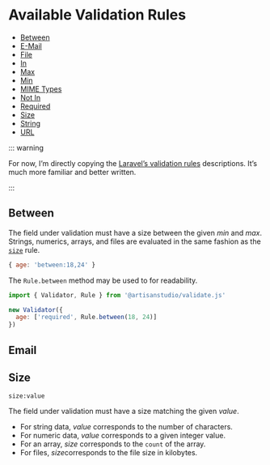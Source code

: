 # Available Validation Rules

<ul class="m-link-list">
  <li><a href="#between">Between</a></li>
  <li><a href="#email">E-Mail</a></li>
  <li><a href="#file">File</a></li>
  <li><a href="#in">In</a></li>
  <li><a href="#max">Max</a></li>
  <li><a href="#min">Min</a></li>
  <li><a href="#mime-types">MIME Types</a></li>
  <li><a href="#not-in">Not In</a></li>
  <li><a href="#required">Required</a></li>
  <li><a href="#size">Size</a></li>
  <li><a href="#string">String</a></li>
  <li><a href="#url">URL</a></li>
</ul>



::: warning

For now, I’m directly copying the [Laravel’s validation rules](<https://laravel.com/docs/5.7/validation>) descriptions. It’s much more familiar and better written.

:::

## Between

The field under validation must have a size between the given *min* and *max*. Strings, numerics, arrays, and files are evaluated in the same fashion as the [`size`](#size) rule.

```javascript
{ age: 'between:18,24' }
```

The `Rule.between` method may be used to for readability.

```javascript
import { Validator, Rule } from '@artisanstudio/validate.js'

new Validator({
  age: ['required', Rule.between(18, 24)]
})
```

## Email







## Size

`size:value`

The field under validation must have a size matching the given *value*. 

- For string data, *value* corresponds to the number of characters. 
- For numeric data, *value* corresponds to a given integer value. 
- For an array, *size* corresponds to the `count` of the array. 
- For files, *size*corresponds to the file size in kilobytes.